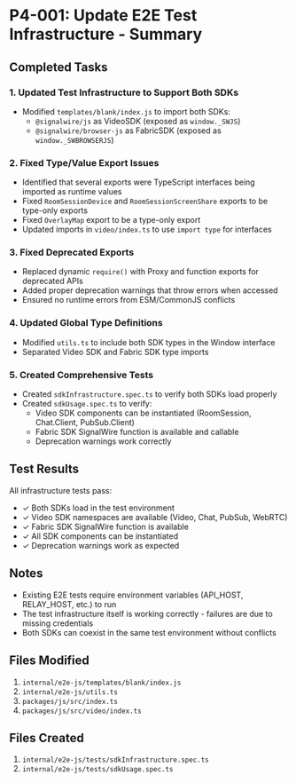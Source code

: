 # P4-001: Update E2E Test Infrastructure - Summary

## Completed Tasks

### 1. Updated Test Infrastructure to Support Both SDKs
- Modified `templates/blank/index.js` to import both SDKs:
  - `@signalwire/js` as VideoSDK (exposed as `window._SWJS`)
  - `@signalwire/browser-js` as FabricSDK (exposed as `window._SWBROWSERJS`)

### 2. Fixed Type/Value Export Issues
- Identified that several exports were TypeScript interfaces being imported as runtime values
- Fixed `RoomSessionDevice` and `RoomSessionScreenShare` exports to be type-only exports
- Fixed `OverlayMap` export to be a type-only export  
- Updated imports in `video/index.ts` to use `import type` for interfaces

### 3. Fixed Deprecated Exports
- Replaced dynamic `require()` with Proxy and function exports for deprecated APIs
- Added proper deprecation warnings that throw errors when accessed
- Ensured no runtime errors from ESM/CommonJS conflicts

### 4. Updated Global Type Definitions
- Modified `utils.ts` to include both SDK types in the Window interface
- Separated Video SDK and Fabric SDK type imports

### 5. Created Comprehensive Tests
- Created `sdkInfrastructure.spec.ts` to verify both SDKs load properly
- Created `sdkUsage.spec.ts` to verify:
  - Video SDK components can be instantiated (RoomSession, Chat.Client, PubSub.Client)
  - Fabric SDK SignalWire function is available and callable
  - Deprecation warnings work correctly

## Test Results
All infrastructure tests pass:
- ✓ Both SDKs load in the test environment
- ✓ Video SDK namespaces are available (Video, Chat, PubSub, WebRTC)
- ✓ Fabric SDK SignalWire function is available
- ✓ All SDK components can be instantiated
- ✓ Deprecation warnings work as expected

## Notes
- Existing E2E tests require environment variables (API_HOST, RELAY_HOST, etc.) to run
- The test infrastructure itself is working correctly - failures are due to missing credentials
- Both SDKs can coexist in the same test environment without conflicts

## Files Modified
1. `internal/e2e-js/templates/blank/index.js`
2. `internal/e2e-js/utils.ts`
3. `packages/js/src/index.ts`
4. `packages/js/src/video/index.ts`

## Files Created
1. `internal/e2e-js/tests/sdkInfrastructure.spec.ts`
2. `internal/e2e-js/tests/sdkUsage.spec.ts`
